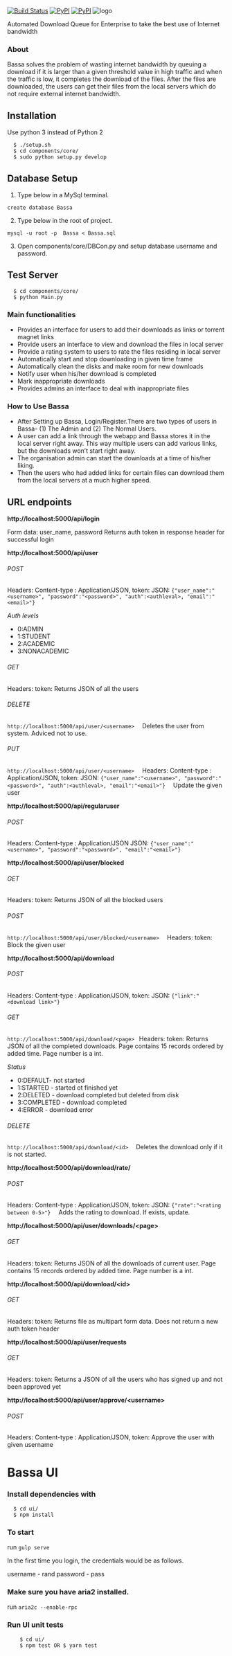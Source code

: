 [![Build Status](https://travis-ci.org/scorelab/Bassa.svg?branch=master)](https://travis-ci.org/scorelab/Bassa)
[![PyPI](https://img.shields.io/pypi/dm/Bassa.svg)]()
[![PyPI](https://img.shields.io/pypi/v/Bassa.svg)]()
![logo](http://gdurl.com/7XYK)

Automated Download Queue for Enterprise to take the best use of Internet bandwidth

### About 
Bassa solves the problem of wasting internet bandwidth by queuing a download if it is larger than a given threshold value in high traffic and when the traffic is low, it completes the download of the files. After the files are downloaded, the users can get their files from the local servers which do not require external internet bandwidth.

## Installation

Use python 3 instead of Python 2

```
  $ ./setup.sh
  $ cd components/core/
  $ sudo python setup.py develop
```
## Database Setup

1. Type below in a MySql terminal.

```
create database Bassa
```

2. Type below in the root of project.

```
mysql -u root -p  Bassa < Bassa.sql
```

3. Open components/core/DBCon.py and setup database username and password.


## Test Server
```
  $ cd components/core/
  $ python Main.py
```

### Main functionalities
* Provides an interface for users to add their downloads as links or torrent magnet links
* Provide users  an interface to view and download the files in local server
* Provide a rating system to users to rate the files residing in local server
* Automatically start and stop downloading in given time frame
* Automatically clean the disks and make room for new downloads
* Notify user when his/her download is completed
* Mark inappropriate downloads
* Provides admins an interface to deal with inappropriate files

### How to Use Bassa
* After Setting up Bassa, Login/Register.There are two types of users in Bassa- (1) The Admin and (2) The Normal Users.
* A user can add a link through the webapp and Bassa stores it in the local server right away. This way multiple users can add various links, but the downloads won’t start right away. 
* The organisation admin can start the downloads at a time of his/her liking. 
* Then the users who had added links for certain files can download them from the local servers at a much higher speed.

## URL endpoints

**http://localhost:5000/api/login**

Form data: user_name, password
Returns auth token in response header for successful login

**http://localhost:5000/api/user**
###### POST
Headers: Content-type : Application/JSON, token: <auth token>
JSON: ```{"user_name":"<username>", "password":"<password>", "auth":<authleval>, "email":"<email>"}  ```

*Auth levels*
* 0:ADMIN
* 1:STUDENT
* 2:ACADEMIC
* 3:NONACADEMIC

###### GET
Headers: token: <auth token>
Returns JSON of all the users
###### DELETE
```http://localhost:5000/api/user/<username>  ```
Deletes the user from system. Adviced not to use.

###### PUT
```http://localhost:5000/api/user/<username>  ```
Headers: Content-type : Application/JSON, token: <auth token>
JSON: ```{"user_name":"<username>", "password":"<password>", "auth":<authleval>, "email":"<email>"}  ```
Update the given user

**http://localhost:5000/api/regularuser**
###### POST
Headers: Content-type : Application/JSON
JSON: ```{"user_name":"<username>", "password":"<password>", "email":"<email>"}  ```

**http://localhost:5000/api/user/blocked**
###### GET
Headers: token: <auth token>
Returns JSON of all the blocked users
###### POST
```http://localhost:5000/api/user/blocked/<username>  ```
Headers: token: <auth token>
Block the given user

**http://localhost:5000/api/download**
###### POST
Headers: Content-type : Application/JSON, token: <auth token>
JSON: ```{"link":"<download link>"}  ```
###### GET
```http://localhost:5000/api/download/<page> ```
Headers: token: <auth token>
Returns JSON of all the completed downloads. Page contains 15 records ordered by added time. Page number is a int.

*Status*
* 0:DEFAULT- not started
* 1:STARTED - started ot finished yet
* 2:DELETED - download completed but deleted from disk
* 3:COMPLETED - download completed
* 4:ERROR - download error

###### DELETE
```http://localhost:5000/api/download/<id>  ```
Deletes the download only if it is not started.

**http://localhost:5000/api/download/rate/<id>**
###### POST
Headers: Content-type : Application/JSON, token: <auth token>
JSON: ```{"rate":"<rating between 0-5>"}  ```
Adds the rating to download. If exists, update.

**http://localhost:5000/api/user/downloads/\<page\>**
###### GET
Headers: token: <auth token>
Returns JSON of all the downloads of current user. Page contains 15 records ordered by added time. Page number is a int.

**http://localhost:5000/api/download/\<id\>**
###### GET
Headers: token: <auth token>
Returns file as multipart form data. Does not return a new auth token header

**http://localhost:5000/api/user/requests**
###### GET
Headers: token: <auth token>
Returns a JSON of all the users who has signed up and not been approved yet

**http://localhost:5000/api/user/approve/\<username\>**
###### POST
Headers: Content-type : Application/JSON, token: <auth token>
Approve the user with given username

# Bassa UI

### Install dependencies with


```
  $ cd ui/
  $ npm install
```


### To start
run `gulp serve`

In the first time you login, the credentials would be as follows.

username - rand
password - pass

### Make sure you have aria2 installed.
run `aria2c --enable-rpc`

### Run UI unit tests
```
	$ cd ui/
	$ npm test OR $ yarn test 
```
